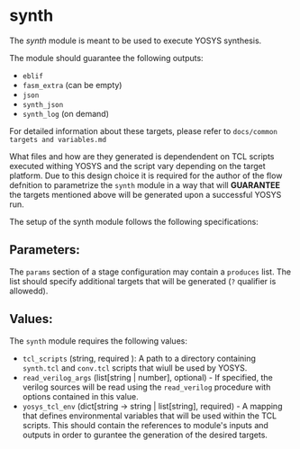 # synth

The _synth_ module is meant to be used to execute YOSYS synthesis.

The module should guarantee the following outputs:
 * `eblif`
 * `fasm_extra` (can be empty)
 * `json`
 * `synth_json`
 * `synth_log` (on demand)

For detailed information about these targets, please refer to
`docs/common targets and variables.md`

What files and how are they generated is dependendent on TCL scripts executed
withing YOSYS and the script vary depending on the target platform. Due to this
design choice it is required for the author of the flow defnition to parametrize
the `synth` module in a way that will **GUARANTEE** the targets mentioned above
will be generated upon a successful YOSYS run.

The setup of the synth module follows the following specifications:

## Parameters:

The `params` section of a stage configuration may contain a `produces` list.
The list should specify additional targets that will be generated
(`?` qualifier is allowedd).

## Values:

The `synth` module requires the following values:

* `tcl_scripts` (string, required ): A path to a directory containing `synth.tcl`
  and `conv.tcl` scripts that wiull be used by YOSYS.
* `read_verilog_args` (list[string | number], optional) - If specified, the verilog
  sources will be read using the `read_verilog` procedure with options contained in
  this value.
* `yosys_tcl_env` (dict[string -> string | list[string], required) - A mapping that
  defines environmental variables that will be used within the TCL scripts. This
  should contain the references to module's inputs and outputs in order to gurantee
  the generation of the desired targets.
